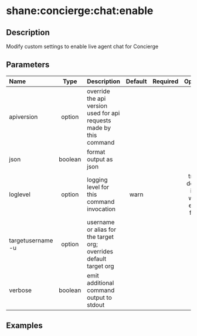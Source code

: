 <!-- This file has been generated with command 'sfdx hardis:doc:plugin:generate'. Please do not update it manually or it may be overwritten -->
# shane:concierge:chat:enable

## Description

Modify custom settings to enable live agent chat for Concierge

## Parameters

|Name|Type|Description|Default|Required|Options|
|:---|:--:|:----------|:-----:|:------:|:-----:|
|apiversion|option|override the api version used for api requests made by this command||||
|json|boolean|format output as json||||
|loglevel|option|logging level for this command invocation|warn||trace<br/>debug<br/>info<br/>warn<br/>error<br/>fatal|
|targetusername<br/>-u|option|username or alias for the target org; overrides default target org||||
|verbose|boolean|emit additional command output to stdout||||

## Examples


